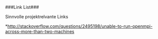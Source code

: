 ###Link List###

Sinnvolle projektrelvante Links

*http://stackoverflow.com/questions/2495198/unable-to-run-openmpi-across-more-than-two-machines
